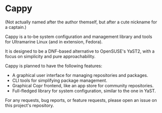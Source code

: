 # Cappy
(Not actually named after the author themself, but after a cute nickname for a captain.)

Cappy is a to-be system configuration and management library and tools for Ultramarine Linux (and in extension, Fedora).

It is designed to be a DNF-based alternative to OpenSUSE's YaST2, with a focus on simplicity and pure approachability.

Cappy is planned to have the following features:

* A graphical user interface for managing repositories and packages.
* CLI tools for simplifying package management.
* Graphical Copr frontend, like an app store for community repositories.
* Full-fledged library for system configuration, similar to the one in YaST.

For any requests, bug reports, or feature requests, please open an issue on this project's repository.